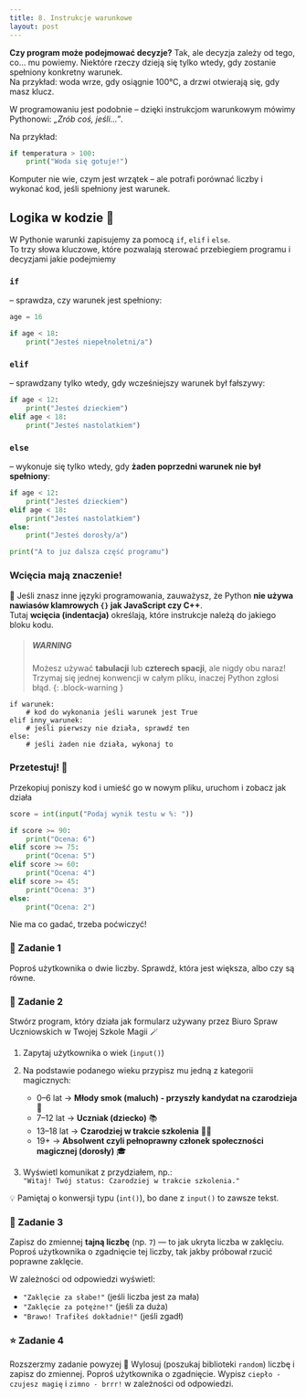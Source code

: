 ```yaml
---
title: 8. Instrukcje warunkowe
layout: post
---
```



**Czy program może podejmować decyzje?**
Tak, ale decyzja zależy od tego, co... mu powiemy.
Niektóre rzeczy dzieją się tylko wtedy, gdy zostanie spełniony konkretny warunek.  
Na przykład: woda wrze, gdy osiągnie 100°C, a drzwi otwierają się, gdy masz klucz.  

W programowaniu jest podobnie – dzięki instrukcjom warunkowym mówimy Pythonowi: *„Zrób coś, jeśli…”*.

Na przykład:
```python
if temperatura > 100:
    print("Woda się gotuje!")
```
Komputer nie wie, czym jest wrzątek – ale potrafi porównać liczby i wykonać kod, jeśli spełniony jest warunek.


## Logika w kodzie 🧠

W Pythonie warunki zapisujemy za pomocą `if`, `elif` i `else`.  
To trzy słowa kluczowe, które pozwalają sterować przebiegiem programu i decyzjami jakie podejmiemy

### `if` 

– sprawdza, czy warunek jest spełniony:

```python
age = 16

if age < 18:
    print("Jesteś niepełnoletni/a")
```

### `elif` 

– sprawdzany tylko wtedy, gdy wcześniejszy warunek był fałszywy:

```python
if age < 12:
    print("Jesteś dzieckiem")
elif age < 18:
    print("Jesteś nastolatkiem")
```

### `else` 

– wykonuje się tylko wtedy, gdy **żaden poprzedni warunek nie był spełniony**:

```python
if age < 12:
    print("Jesteś dzieckiem")
elif age < 18:
    print("Jesteś nastolatkiem")
else:
    print("Jesteś dorosły/a")

print("A to juz dalsza część programu")
```

### Wcięcia mają znaczenie!

📌 Jeśli znasz inne języki programowania, zauważysz, że Python **nie używa nawiasów klamrowych `{}` jak JavaScript czy C++**.  
Tutaj **wcięcia (indentacja)** określają, które instrukcje należą do jakiego bloku kodu.

> ##### WARNING
>
> Możesz używać **tabulacji** lub **czterech spacji**, ale nigdy obu naraz!  
> Trzymaj się jednej konwencji w całym pliku, inaczej Python zgłosi błąd.
{: .block-warning }

```
if warunek:
    # kod do wykonania jeśli warunek jest True
elif inny_warunek:
    # jeśli pierwszy nie działa, sprawdź ten
else:
    # jeśli żaden nie działa, wykonaj to
```
### Przetestuj! 🔎 

Przekopiuj poniszy kod i umieść go w nowym pliku, uruchom i zobacz jak działa

```python
score = int(input("Podaj wynik testu w %: "))

if score >= 90:
    print("Ocena: 6")
elif score >= 75:
    print("Ocena: 5")
elif score >= 60:
    print("Ocena: 4")
elif score >= 45:
    print("Ocena: 3")
else:
    print("Ocena: 2")
```

Nie ma co gadać, trzeba poćwiczyć!

### 🧪 Zadanie 1
Poproś użytkownika o dwie liczby. Sprawdź, która jest większa, albo czy są równe.

### 🧪 Zadanie 2 

Stwórz program, który działa jak formularz używany przez Biuro Spraw Uczniowskich w Twojej Szkole Magii 🪄

1. Zapytaj użytkownika o wiek (`input()`)
2. Na podstawie podanego wieku przypisz mu jedną z kategorii magicznych:

   - 0–6 lat → **Młody smok (maluch) - przyszły kandydat na czarodzieja** 🐣  
   - 7–12 lat → **Uczniak (dziecko)** 📚  
   - 13–18 lat → **Czarodziej w trakcie szkolenia** 🧙‍♀️  
   - 19+ → **Absolwent czyli pełnoprawny członek społeczności magicznej (dorosły)** 🎓

3. Wyświetl komunikat z przydziałem, np.:  
   `"Witaj! Twój status: Czarodziej w trakcie szkolenia."`

💡 Pamiętaj o konwersji typu (`int()`), bo dane z `input()` to zawsze tekst.

### 🧪 Zadanie 3 
Zapisz do zmiennej **tajną liczbę** (np. `7`) — to jak ukryta liczba w zaklęciu.  
Poproś użytkownika o zgadnięcie tej liczby, tak jakby próbował rzucić poprawne zaklęcie.

W zależności od odpowiedzi wyświetl:

- `"Zaklęcie za słabe!"` (jeśli liczba jest za mała)  
- `"Zaklęcie za potężne!"` (jeśli za duża)  
- `"Brawo! Trafiłeś dokładnie!"` (jeśli zgadł)


### ⭐️ Zadanie 4 
Rozszerzmy zadanie powyzej 🎩 Wylosuj (poszukaj biblioteki `random`) liczbę i zapisz do zmiennej.
Poproś użytkownika o zgadnięcie.
Wypisz `ciepło - czujesz magię` i `zimno - brrr!` w zależności od odpowiedzi.
